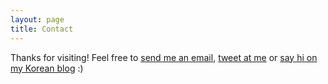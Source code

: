 ```yaml
---
layout: page
title: Contact
---
```


Thanks for visiting! Feel free to [send me an email](mailto:chunjy92@gmail.com), [tweet at me](https://twitter.com/intent/tweet?text=%40chunjy92) or [say hi on my Korean blog](http://aprilharu.tistory.com/guestbook) :)

